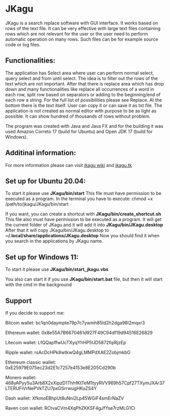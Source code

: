 # JKagu

<p>JKagu is a search replace software with GUI interface. It works based on rows of the text file. It can be very effective with large text files containing rows which are not relevant for the user or the user need to perform automatic operation on many rows. Such files can be for example source code or log files.</p>

<h2>Functionalities:</h2>

<p>The application has Select area where user can perform normal select, query select and from until select. The idea is to filter out the rows of the text which are not important. After that there is replace area which has drop down and many functionalities like replace all occurrences of a word in each row, split row based on separators or adding to the beginning/end of each row a string. For the full list of possibilities please see Replace. At the bottom there is the text itself. User can copy it or can save it as txt file. The application is not created as normal editor with purpose to be as light as possible. It can show hundred of thousands of rows without problem.</p>

The program was created with Java and Java FX and for the building it was used Amazon Correto 17 (build for Ubuntu) and Open JDK 17 (build for Windows).

<h2>
 Additinal information:
</h2>
<p>
 For more information please can visit <a href="https://github.com/LevelUp8/JKagu/wiki">jkagu wiki</a> and <a href="http://www.jkagu.tk/#/home">jkagu.tk</a> 
</p>
 
<h2>Set up for Ubuntu 20.04:</h2>
<p>
 To start it please use <b>JKagu/bin/start</b>
This file must have permission to be executed as a program. In the terminal you have to execute: chmod +x /path/to/jkagu/JKagu/bin/start

 If you want, you can create a shortcut with <b>JKagu/bin/create_shortcut.sh</b>
This file also must have permission to be executed as a program.
 It will get the current folder of JKagu and it will add it into <b>JKagu/bin/JKagu.desktop</b>
 After that it will copy JKagu/bin/JKagu.desktop to <b>~/.local/share/applications/JKagu.desktop</b>
 Now you should find it when you search in the applications by JKagu name.
</p>

<h2>Set up for Windows 11:</h2>
<p>
 To start it please use <b>JKagu/bin/start_jkagu.vbs</b>

 You also can start it if you use <b>JKagu/bin/start.bat</b> file, but then it will start with the cmd in
the background
</p>

<h2>Support</h2>
<p>If you decide to support me:</p>
<p>
 Bitcoin wallet: bc1qn0daympte79p7c7ywmh85ld2h2dga98l2mqxr3
</p>

<p>
Ethereum wallet: 0x8e55A7B6670461d927F49C94df19d94516E26829
</p>

<p>
 Litecoin wallet: LfQQapffwUcTXyqYhHP5UD5872fqiRjzEp
</p>

<p>
 Ripple wallet: rsAcDcHPk8wtkwQ4gLMMPdXAE2ZobjmkbG
</p>

<p>
Ethereum classic wallet: 0xE25979E075ec23d2E1c7257e4153e8E205Cd290b
</p>

<p>
 Monero wallet: 468yAPyy5u3Arb8X2xXipzD1ThhfKtTeM1tyyRVV969h57Cpf27TXymJXAr37LTERUFiVrNePVkTZU7pxGSrrwugHKuZS4Y
</p>
 
<p>
 Dash wallet: XfkmoEBhpUt8uNni2Lp45WGiF4smErNaZV
</p>

<p>
 Raven coin wallet: RCtvaCVm4XqPhZKKSF4gJfYse7rzMLG1Ci
</p>
